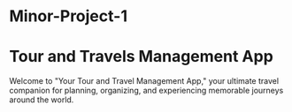 # Minor-Project-1
# Tour and Travels Management App
Welcome to "Your Tour and Travel Management App," your ultimate travel companion for planning, organizing, and experiencing memorable journeys around the world.
